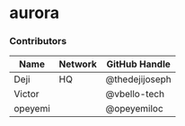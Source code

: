 # aurora

### Contributors

| Name   | Network | GitHub Handle  |
|--------|-------|----------------|
| Deji   | HQ    | @thedejijoseph |
| Victor |       | @vbello-tech   |
| opeyemi|       | @opeyemiloc    |
